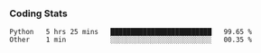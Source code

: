 
### Coding Stats
<!--START_SECTION:waka-->

```text
Python   5 hrs 25 mins   █████████████████████████   99.65 %
Other    1 min           ░░░░░░░░░░░░░░░░░░░░░░░░░   00.35 %
```

<!--END_SECTION:waka-->

